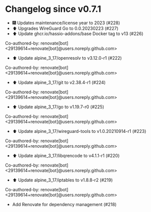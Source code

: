 # Changelog since v0.7.1
- 🎆 Updates maintenance/license year to 2023 (#228) 
- ⬆️ Upgrades WireGuard Go to 0.0.20230223 (#227) 
- ⬆️ Update ghcr.io/hassio-addons/base Docker tag to v13 (#226)

Co-authored-by: renovate[bot] <29139614+renovate[bot]@users.noreply.github.com> 
- ⬆️ Update alpine_3_17/openresolv to v3.12.0-r1 (#222)

Co-authored-by: renovate[bot] <29139614+renovate[bot]@users.noreply.github.com> 
- ⬆️ Update alpine_3_17/git to v2.38.4-r1 (#224)

Co-authored-by: renovate[bot] <29139614+renovate[bot]@users.noreply.github.com> 
- ⬆️ Update alpine_3_17/go to v1.19.7-r0 (#225)

Co-authored-by: renovate[bot] <29139614+renovate[bot]@users.noreply.github.com> 
- ⬆️ Update alpine_3_17/wireguard-tools to v1.0.20210914-r1 (#223)

Co-authored-by: renovate[bot] <29139614+renovate[bot]@users.noreply.github.com> 
- ⬆️ Update alpine_3_17/libqrencode to v4.1.1-r1 (#220)

Co-authored-by: renovate[bot] <29139614+renovate[bot]@users.noreply.github.com> 
- ⬆️ Update alpine_3_17/iptables to v1.8.8-r2 (#219)

Co-authored-by: renovate[bot] <29139614+renovate[bot]@users.noreply.github.com> 
- Add Renovate for dependency management (#218) 
